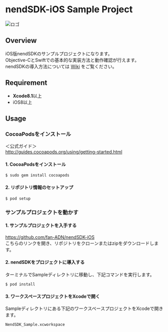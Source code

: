 # nendSDK-iOS Sample Project

![ロゴ](https://github.com/fan-ADN/nendSDK-iOS/blob/master/Sample/NendSDK_Sample/Images.xcassets/AppIcon.appiconset/icon-60%403x.png)

## Overview
iOS版nendSDKのサンプルプロジェクトになります。  
Objective-CとSwiftでの基本的な実装方法と動作確認が行えます。  
nendSDKの導入方法については [Wiki](https://github.com/fan-ADN/nendSDK-iOS/wiki) をご覧ください。

## Requirement
* **Xcode8.1**以上
* iOS8以上

## Usage
### CocoaPodsをインストール

＜公式ガイド＞  
http://guides.cocoapods.org/using/getting-started.html

#### 1. CocoaPodsをインストール
```
$ sudo gem install cocoapods
```

#### 2. リポジトリ情報のセットアップ
```
$ pod setup
```

### サンプルプロジェクトを動かす

#### 1. サンプルプロジェクトを入手する
https://github.com/fan-ADN/nendSDK-iOS   
こちらのリンクを開き、リポジトリをクローンまたはzipをダウンロードします。

#### 2. nendSDKをプロジェクトに導入する
ターミナルでSampleディレクトリに移動し、下記コマンドを実行します。
```
$ pod install
```

#### 3. ワークスペースプロジェクトをXcodeで開く
Sampleディレクトリにある下記のワークスペースプロジェクトをXcodeで開きます。
```
NendSDK_Sample.xcworkspace
```
